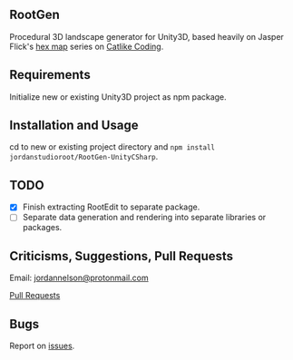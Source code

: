 ## RootGen
Procedural 3D landscape generator for Unity3D, based heavily on Jasper Flick's [hex map](https://catlikecoding.com/unity/tutorials/hex-map/) series on [Catlike Coding](https://catlikecoding.com/).

## Requirements
Initialize new or existing Unity3D project as npm package.

## Installation and Usage
cd to new or existing project directory and `npm install jordanstudioroot/RootGen-UnityCSharp`.

## TODO
- [x] Finish extracting RootEdit to separate package.
- [ ] Separate data generation and rendering into separate libraries or packages.

## Criticisms, Suggestions, Pull Requests
Email: [jordannelson@protonmail.com](mailto:jordannelson@protonmail.com)

[Pull Requests](https://github.com/jordanstudioroot/PROJECT_NAME/pulls)

## Bugs
Report on [issues](https://github.com/jordanstudioroot/PROJECT_NAME/issues).
